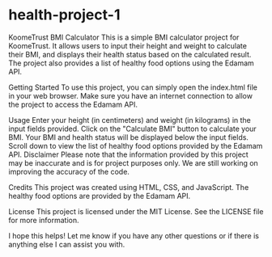 # health-project-1
KoomeTrust BMI Calculator
This is a simple BMI calculator project for KoomeTrust. It allows users to input their height and weight to calculate their BMI, and displays their health status based on the calculated result. The project also provides a list of healthy food options using the Edamam API.

Getting Started
To use this project, you can simply open the index.html file in your web browser. Make sure you have an internet connection to allow the project to access the Edamam API.

Usage
Enter your height (in centimeters) and weight (in kilograms) in the input fields provided.
Click on the "Calculate BMI" button to calculate your BMI.
Your BMI and health status will be displayed below the input fields.
Scroll down to view the list of healthy food options provided by the Edamam API.
Disclaimer
Please note that the information provided by this project may be inaccurate and is for project purposes only. We are still working on improving the accuracy of the code.

Credits
This project was created using HTML, CSS, and JavaScript. The healthy food options are provided by the Edamam API.

License
This project is licensed under the MIT License. See the LICENSE file for more information.

I hope this helps! Let me know if you have any other questions or if there is anything else I can assist you with.